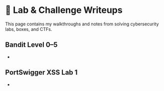 # 🧠 Lab & Challenge Writeups

This page contains my walkthroughs and notes from solving cybersecurity labs, boxes, and CTFs.

## Bandit Level 0–5
- 

## PortSwigger XSS Lab 1
- 
